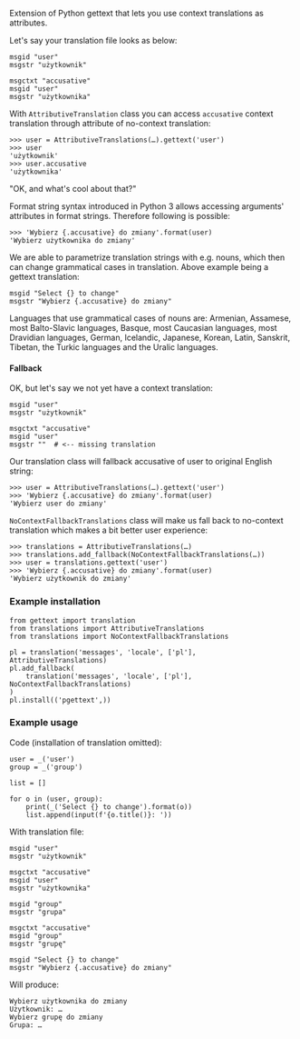 Extension of Python gettext that lets you use context translations as
attributes.

Let's say your translation file looks as below:

    msgid "user"
    msgstr "użytkownik"

    msgctxt "accusative"
    msgid "user"
    msgstr "użytkownika"

With ``AttributiveTranslation`` class you can access ``accusative`` context
translation through attribute of no-context translation:

    >>> user = AttributiveTranslations(…).gettext('user')
    >>> user
    'użytkownik'
    >>> user.accusative
    'użytkownika'
    
"OK, and what's cool about that?"

Format string syntax introduced in Python 3 allows accessing arguments'
attributes in format strings. Therefore following is possible:

    >>> 'Wybierz {.accusative} do zmiany'.format(user)
    'Wybierz użytkownika do zmiany'

We are able to parametrize translation strings with e.g. nouns, which then can
change grammatical cases in translation. Above example being a gettext
translation:

    msgid "Select {} to change"
    msgstr "Wybierz {.accusative} do zmiany"

Languages that use grammatical cases of nouns are: Armenian, Assamese, most 
Balto-Slavic languages, Basque, most Caucasian languages, most Dravidian
languages, German, Icelandic, Japanese, Korean, Latin, Sanskrit, Tibetan, the
Turkic languages and the Uralic languages.
    
#### Fallback

OK, but let's say we not yet have a context translation:

    msgid "user"
    msgstr "użytkownik"

    msgctxt "accusative"
    msgid "user"
    msgstr ""  # <-- missing translation

Our translation class will fallback accusative of user to original English
string:

    >>> user = AttributiveTranslations(…).gettext('user')
    >>> 'Wybierz {.accusative} do zmiany'.format(user)
    'Wybierz user do zmiany'

``NoContextFallbackTranslations`` class will make us fall back to no-context
translation which makes a bit better user experience:

    >>> translations = AttributiveTranslations(…)
    >>> translations.add_fallback(NoContextFallbackTranslations(…))
    >>> user = translations.gettext('user')
    >>> 'Wybierz {.accusative} do zmiany'.format(user)
    'Wybierz użytkownik do zmiany'

### Example installation

    from gettext import translation
    from translations import AttributiveTranslations
    from translations import NoContextFallbackTranslations

    pl = translation('messages', 'locale', ['pl'], AttributiveTranslations)
    pl.add_fallback(
        translation('messages', 'locale', ['pl'], NoContextFallbackTranslations)
    )
    pl.install(('pgettext',))

### Example usage

Code (installation of translation omitted):

    user = _('user')
    group = _('group')

    list = []

    for o in (user, group):
        print(_('Select {} to change').format(o))
        list.append(input(f'{o.title()}: '))
        
With translation file:

    msgid "user"
    msgstr "użytkownik"

    msgctxt "accusative"
    msgid "user"
    msgstr "użytkownika"

    msgid "group"
    msgstr "grupa"

    msgctxt "accusative"
    msgid "group"
    msgstr "grupę"

    msgid "Select {} to change"
    msgstr "Wybierz {.accusative} do zmiany"

Will produce:
    
    Wybierz użytkownika do zmiany
    Użytkownik: …
    Wybierz grupę do zmiany
    Grupa: …
